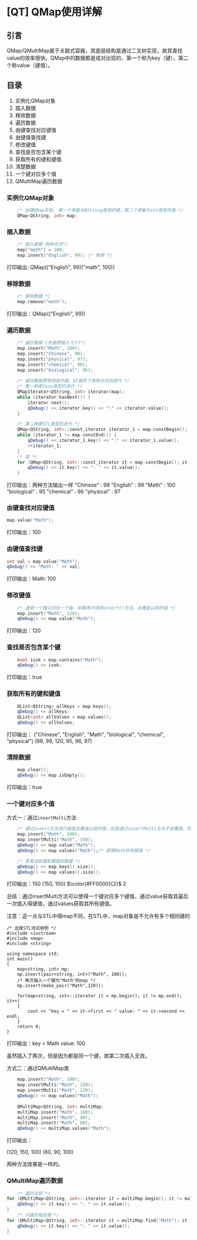 # [QT] QMap使用详解

## 引言

​		QMap/QMultiMap属于关联式容器，其底层结构是通过二叉树实现，故其查找value的效率很快。QMap中的数据都是成对出现的，第一个称为key（键），第二个称value（键值）。

## 目录

1. 实例化QMap对象
2. 插入数据
3. 移除数据
4. 遍历数据
5. 由键查找对应键值
6. 由键值查找键
7. 修改键值
8. 查找是否包含某个键
9. 获取所有的键和键值
10. 清楚数据
11. 一个键对应多个值
12. QMultiMap遍历数据

### 实例化QMap对象

```cpp
    /* 创建QMap实例, 第一个参数为QString类型的键，第二个参数为int类型的值 */
    QMap<QString, int> map;
```
### 插入数据

```cpp
    /* 插入数据 两种方式*/
    map["math"] = 100; 
    map.insert("English", 99); /* 推荐 */
```
打印输出: QMap(("English", 99)("math", 100))

### 移除数据

```cpp
    /* 移除数据 */
    map.remove("math");
```
打印输出：QMap(("English", 99))

### 遍历数据

```cpp
    /* 遍历数据 (先随便插入几个)*/
    map.insert("Math", 100);
    map.insert("Chinese", 98);
    map.insert("physical", 97);
    map.insert("chemical", 96);
    map.insert("biological", 95);
    
    /* 遍历数据要使用迭代器，QT提供了两种方式的迭代 */
    /* 第一种是Java类型的迭代 */
    QMapIterator<QString, int> iterator(map);
    while (iterator.hasNext()) {
        iterator.next();
        qDebug() << iterator.key() << ":" << iterator.value();
    }

    /* 第二种是STL类型的迭代 */
    QMap<QString, int>::const_iterator iterator_1 = map.constBegin();
    while (iterator_1 != map.constEnd()) {
        qDebug() << iterator_1.key() << ":" << iterator_1.value();
        ++iterator_1;
    }
	/* 或 */
    for (QMap<QString, int>::const_iterator it = map.constBegin(); it != map.constEnd(); it++) {
        qDebug() << it.key() << ": " << it.value();
    }
```
打印输出：两种方法输出一样
"Chinese" : 98
"English" : 99
"Math" : 100
"biological" : 95
"chemical" : 96
"physical" : 97

### 由键查找对应键值

```cpp
map.value("Math");
```
打印输出：100

### 由键值查找键

```cpp
int val = map.value("Math");
qDebug() << "Math: " << val;
```
打印输出：Math:  100

### 修改键值

```cpp
    /* 通常一个键只对应一个值，如果再次调用insert()方法，会覆盖以前的值 */
    map.insert("Math", 120);
    qDebug() << map.value("Math");
```
打印输出：120

### 查找是否包含某个键

```cpp
    bool isok = map.contains("Math");
    qDebug() << isok;
```
打印输出：true

### 获取所有的键和键值

```cpp
    QList<QString> allKeys = map.keys();
    qDebug() << allKeys;
    QList<int> allValues = map.values();
    qDebug() << allValues;
```
打印输出：
("Chinese", "English", "Math", "biological", "chemical", "physical")
(98, 99, 120, 95, 96, 97)

### 清除数据

```cpp
    map.clear();
    qDebug() << map.isEmpty();
```

打印输出：true

### 一个键对应多个值

方式一：通过`insertMulti`方法

```cpp
    /* 通过insert方法进行插值会覆盖以前的值，但是通过insertMulti方法不会覆盖，而是会增加一对 */
    map.insert("Math", 100);
    map.insertMulti("Math", 150);
    qDebug() << map.value("Math");
    qDebug() << map.values("Math");/* 获取Math所有键值 */

    /* 查看当前键和键值的数量 */
    qDebug() << map.keys().size();
    qDebug() << map.values().size();
```
打印输出：150
                     (150, 100)
                     $\color{#FF0000}{2}$
                     2

总结：通过insertMulti方法可以使得一个键对应多个键值，通过value获取其最后一次插入得键值，通过values获取其所有键值。

注意：这一点与STL中得map不同，在STL中，map对象是不允许有多个相同键的

```
/* 这是STL测试用例 */
#include <iostream>
#include <map>
#include <string>

using namespace std;
int main()
{
    map<string, int> mp;
    mp.insert(pair<string, int>("Math", 100));
    /* 再次插入一个键为"Math"的map */
    mp.insert(make_pair("Math",120));

    for(map<string, int>::iterator it = mp.begin(); it != mp.end(); it++)
    {
        cout << "key = " << it->first << " value: " << it->second << endl;
    }
    return 0;
}
```

打印输出：key = Math value: 100

虽然插入了两次，但是因为都是同一个键，故第二次插入无效。

方式二：通过QMultiMap类

```c++
    map.insert("Math", 100);
    map.insertMulti("Math", 150);
    map.insertMulti("Math", 120);
    qDebug() << map.values("Math");
    
    QMultiMap<QString, int> multiMap;
    multiMap.insert("Math", 100);
    multiMap.insert("Math", 90);
    multiMap.insert("Math", 80);
    qDebug() << multiMap.values("Math");
```

打印输出：

(120, 150, 100)
(80, 90, 100)

两种方法效果是一样的。

### QMultiMap遍历数据

```c++
    /* 遍历全部 */
for (QMultiMap<QString, int>::iterator it = multiMap.begin(); it != multiMap.end(); it++) {
    qDebug() << it.key() << ": " << it.value();
}
    /* 只遍历指定键 */
for (QMultiMap<QString, int>::iterator it = multiMap.find("Math"); it != multiMap.end(); it++) {
    qDebug() << it.key() << ": " << it.value();
}
```

